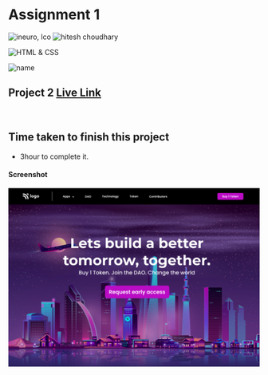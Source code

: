 # Assignment 1

![ineuro, lco](https://img.shields.io/badge/iNeuron-LCO-green)
![hitesh choudhary](https://img.shields.io/badge/Hitesh--Choudhary-Full--stack--JS--bootcamp-red)

![HTML & CSS](https://img.shields.io/badge/HTML-CSS-orange)

![name](https://img.shields.io/badge/Vivek--Maurya-MCA--First--Year-orange)

## Project 2 [Live Link](https://vivek-html-css-project05.netlify.app/)
 <br>

## Time taken to finish this project

-   3hour to complete it.

#### Screenshot

![Desktop](./5.png)